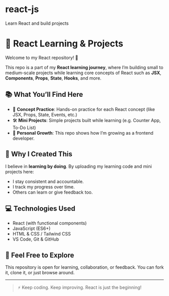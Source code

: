 # react-js
Learn React and build projects 
# 🚀 React Learning & Projects

Welcome to my React repository! 👋

This repo is a part of my **React learning journey**, where I’m building small to medium-scale projects while learning core concepts of React such as **JSX**, **Components**, **Props**, **State**, **Hooks**, and more.

## 📚 What You’ll Find Here

- 📒 **Concept Practice**: Hands-on practice for each React concept (like JSX, Props, State, Events, etc.)
- 🛠️ **Mini Projects**: Simple projects built while learning (e.g. Counter App, To-Do List)
- 🌱 **Personal Growth**: This repo shows how I’m growing as a frontend developer.

## 🧠 Why I Created This

I believe in **learning by doing**. By uploading my learning code and mini projects here:
- I stay consistent and accountable.
- I track my progress over time.
- Others can learn or give feedback too.

## 💻 Technologies Used

- React (with functional components)
- JavaScript (ES6+)
- HTML & CSS / Tailwind CSS
- VS Code, Git & GitHub

## 🌟 Feel Free to Explore

This repository is open for learning, collaboration, or feedback. You can fork it, clone it, or just browse around.

---

> ⚡ Keep coding. Keep improving. React is just the beginning!




